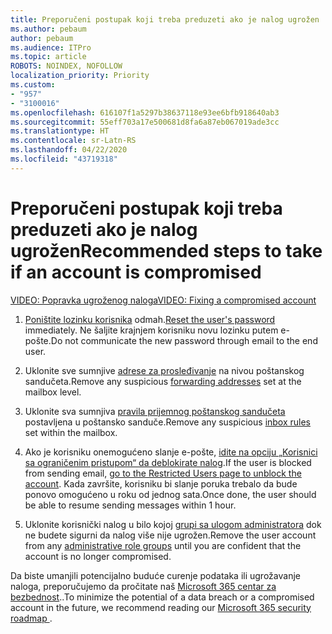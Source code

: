 ```yaml
---
title: Preporučeni postupak koji treba preduzeti ako je nalog ugrožen
ms.author: pebaum
author: pebaum
ms.audience: ITPro
ms.topic: article
ROBOTS: NOINDEX, NOFOLLOW
localization_priority: Priority
ms.custom:
- "957"
- "3100016"
ms.openlocfilehash: 616107f1a5297b38637118e93ee6bfb918640ab3
ms.sourcegitcommit: 55eff703a17e500681d8fa6a87eb067019ade3cc
ms.translationtype: HT
ms.contentlocale: sr-Latn-RS
ms.lasthandoff: 04/22/2020
ms.locfileid: "43719318"
---
```

# <a name="recommended-steps-to-take-if-an-account-is-compromised"></a><span data-ttu-id="3cbc3-102">Preporučeni postupak koji treba preduzeti ako je nalog ugrožen</span><span class="sxs-lookup"><span data-stu-id="3cbc3-102">Recommended steps to take if an account is compromised</span></span>

[<span data-ttu-id="3cbc3-103">VIDEO: Popravka ugroženog naloga</span><span class="sxs-lookup"><span data-stu-id="3cbc3-103">VIDEO: Fixing a compromised account</span></span>](https://www.microsoft.com/videoplayer/embed/RE2jvOb?pid=ocpVideo0-innerdiv-oneplayer&amp;postJsllMsg=true&amp;maskLevel=20&amp;autoplay=true)
  
1. <span data-ttu-id="3cbc3-104">[Poništite lozinku korisnika](https://docs.microsoft.com/office365/admin/add-users/reset-passwords) odmah.</span><span class="sxs-lookup"><span data-stu-id="3cbc3-104">[Reset the user's password](https://docs.microsoft.com/office365/admin/add-users/reset-passwords) immediately.</span></span> <span data-ttu-id="3cbc3-105">Ne šaljite krajnjem korisniku novu lozinku putem e-pošte.</span><span class="sxs-lookup"><span data-stu-id="3cbc3-105">Do not communicate the new password through email to the end user.</span></span>

2. <span data-ttu-id="3cbc3-106">Uklonite sve sumnjive [adrese za prosleđivanje](https://docs.microsoft.com/office365/admin/email/configure-email-forwarding) na nivou poštanskog sandučeta.</span><span class="sxs-lookup"><span data-stu-id="3cbc3-106">Remove any suspicious [forwarding addresses](https://docs.microsoft.com/office365/admin/email/configure-email-forwarding) set at the mailbox level.</span></span>

3. <span data-ttu-id="3cbc3-107">Uklonite sva sumnjiva [pravila prijemnog poštanskog sandučeta](https://support.office.com/article/1433E3A0-7FB0-4999-B536-50E05CB67FED) postavljena u poštansko sanduče.</span><span class="sxs-lookup"><span data-stu-id="3cbc3-107">Remove any suspicious [inbox rules](https://support.office.com/article/1433E3A0-7FB0-4999-B536-50E05CB67FED) set within the mailbox.</span></span>

4. <span data-ttu-id="3cbc3-108">Ako je korisniku onemogućeno slanje e-pošte, [idite na opciju „Korisnici sa ograničenim pristupom“ da deblokirate nalog](https://protection.office.com/?hash=/restrictedusers).</span><span class="sxs-lookup"><span data-stu-id="3cbc3-108">If the user is blocked from sending email, [go to the Restricted Users page to unblock the account](https://protection.office.com/?hash=/restrictedusers).</span></span> <span data-ttu-id="3cbc3-109">Kada završite, korisniku bi slanje poruka trebalo da bude ponovo omogućeno u roku od jednog sata.</span><span class="sxs-lookup"><span data-stu-id="3cbc3-109">Once done, the user should be able to resume sending messages within 1 hour.</span></span>

5. <span data-ttu-id="3cbc3-110">Uklonite korisnički nalog u bilo kojoj [grupi sa ulogom administratora](https://docs.microsoft.com//office365/admin/add-users/assign-admin-roles) dok ne budete sigurni da nalog više nije ugrožen.</span><span class="sxs-lookup"><span data-stu-id="3cbc3-110">Remove the user account from any [administrative role groups](https://docs.microsoft.com//office365/admin/add-users/assign-admin-roles) until you are confident that the account is no longer compromised.</span></span>

<span data-ttu-id="3cbc3-111">Da biste umanjili potencijalno buduće curenje podataka ili ugrožavanje naloga, preporučujemo da pročitate naš [Microsoft 365 centar za bezbednost](https://docs.microsoft.com//office365/securitycompliance/security-roadmap)..</span><span class="sxs-lookup"><span data-stu-id="3cbc3-111">To minimize the potential of a data breach or a compromised account in the future, we recommend reading our [Microsoft 365 security roadmap ](https://docs.microsoft.com//office365/securitycompliance/security-roadmap).</span></span>
  